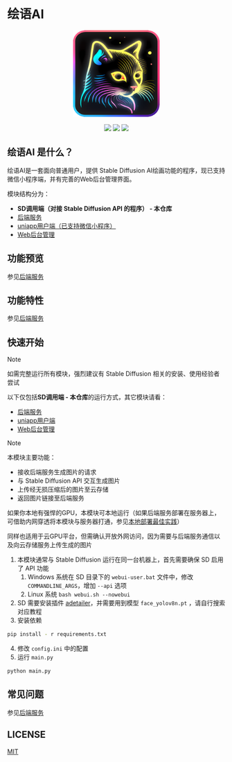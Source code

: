 # 绘语AI

<p align="center">
    <img src="./docs/icon.png" alt="Huiyu logo" style="width: 200px; height: 200px">
</p>
<p align="center">
    <img src="https://img.shields.io/badge/Python-3.10-blue">
    <img src="https://img.shields.io/badge/license-MIT-blue">
    <img src="https://hits.seeyoufarm.com/api/count/incr/badge.svg?url=https%3A%2F%2Fgithub.com%2FHuiyuAI%2Fhuiyu-cloud&count_bg=%2344CC11&title_bg=%23555555&title=hits&edge_flat=false">
</p>




## 绘语AI 是什么？

绘语AI是一套面向普通用户，提供 Stable Diffusion AI绘画功能的程序，现已支持微信小程序端，并有完善的Web后台管理界面。

模块结构分为：

- **SD调用端（对接 Stable Diffusion API 的程序） - 本仓库**
- [后端服务](https://github.com/HuiyuAI/huiyu-cloud)
- [uniapp用户端（已支持微信小程序）](https://github.com/HuiyuAI/huiyu-uniapp)
- [Web后台管理](https://github.com/HuiyuAI/huiyu-web-admin)



## 功能预览

参见[后端服务](https://github.com/HuiyuAI/huiyu-cloud)



## 功能特性

参见[后端服务](https://github.com/HuiyuAI/huiyu-cloud)



## 快速开始

> [!NOTE]
>
> 如需完整运行所有模块，强烈建议有 Stable Diffusion 相关的安装、使用经验者尝试
>
> 以下仅包括**SD调用端 - 本仓库**的运行方式，其它模块请看：
>
> - [后端服务](https://github.com/HuiyuAI/huiyu-cloud)
> - [uniapp用户端](https://github.com/HuiyuAI/huiyu-uniapp)
> - [Web后台管理](https://github.com/HuiyuAI/huiyu-web-admin)

>[!NOTE]
>
>本模块主要功能：
>
>- 接收后端服务生成图片的请求
>- 与 Stable Diffusion API 交互生成图片
>- 上传经无损压缩后的图片至云存储
>- 返回图片链接至后端服务
>
>如果你本地有强悍的GPU，本模块可本地运行（如果后端服务部署在服务器上，可借助内网穿透将本模块与服务器打通，参见[本地部署最佳实践](https://github.com/HuiyuAI/huiyu-cloud#本地部署最佳实践)）
>
>同样也适用于云GPU平台，但需确认开放外网访问，因为需要与后端服务通信以及向云存储服务上传生成的图片

1. 本模块通常与 Stable Diffusion 运行在同一台机器上，首先需要确保 SD 启用了 API 功能
   1. Windows 系统在 SD 目录下的 `webui-user.bat` 文件中，修改 `COMMANDLINE_ARGS`，增加 `--api` 选项
   2. Linux 系统 `bash webui.sh --nowebui`
2. SD 需要安装插件 [adetailer](https://github.com/Bing-su/adetailer)，并需要用到模型 `face_yolov8n.pt` ，请自行搜索对应教程
3. 安装依赖

```sh
pip install - r requirements.txt
```

4. 修改 `config.ini` 中的配置
5. 运行 `main.py`

```sh
python main.py
```





## 常见问题

参见[后端服务](https://github.com/HuiyuAI/huiyu-cloud)



## LICENSE

[MIT](https://github.com/HuiyuAI/huiyu-sdapi/blob/master/LICENSE)





















